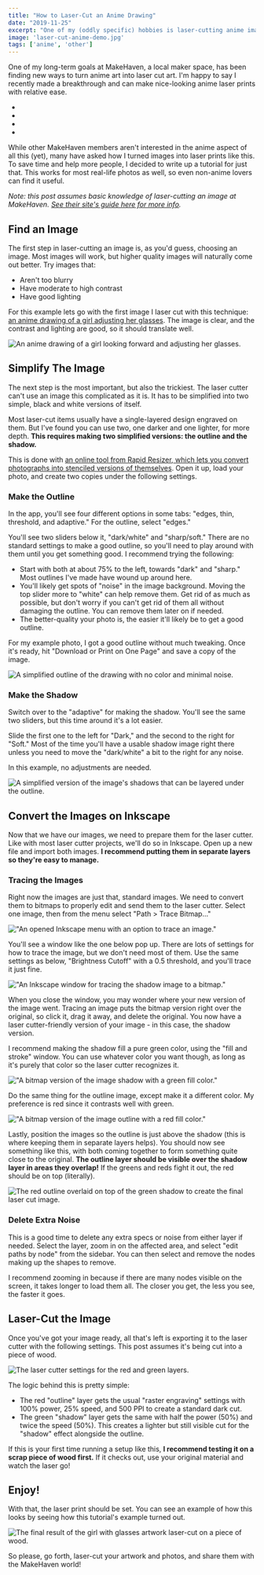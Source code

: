 ```yaml
---
title: "How to Laser-Cut an Anime Drawing"
date: "2019-11-25"
excerpt: "One of my (oddly specific) hobbies is laser-cutting anime images. A few MakeHaven members have been curious how, so I wrote a tutorial on making your own."
image: 'laser-cut-anime-demo.jpg'
tags: ['anime', 'other']
---
```


One of my long-term goals at MakeHaven, a local maker space, has been finding new ways to turn anime art into laser cut art. I'm happy to say I recently made a breakthrough and can make nice-looking anime laser prints with relative ease.

<ul class="post-content--partial-bleed flex mb-2 flex-row flex-wrap flex-align-center flex-justify-around list-reset">
  <li class="width-50 sm--width-25 p-1 mb-0">
    <img src="/assets/images/posts/laser-cut-anime-demo/examples/1.jpg" alt="" />
  </li>
  <li class="width-50 sm--width-25 p-1 mb-0">
    <img src="/assets/images/posts/laser-cut-anime-demo/examples/3.jpg" alt="" />
  </li>
  <li class="width-50 sm--width-25 p-1 mb-0">
    <img src="/assets/images/posts/laser-cut-anime-demo/examples/4.jpeg" alt="" />
  </li>
  <li class="width-50 sm--width-25 p-1 mb-0">
    <img src="/assets/images/posts/laser-cut-anime-demo/examples/5.jpeg" alt="" />
  </li>
</ul>

While other MakeHaven members aren't interested in the anime aspect of all this (yet), many have asked how I turned images into laser prints like this. To save time and help more people, I decided to write up a tutorial for just that. This works for most real-life photos as well, so even non-anime lovers can find it useful.

_Note: this post assumes basic knowledge of laser-cutting an image at MakeHaven. [See their site's guide here for more info](https://www.makehaven.org/i/424)._

## Find an Image

The first step in laser-cutting an image is, as you'd guess, choosing an image. Most images will work, but higher quality images will naturally come out better. Try images that:

- Aren't too blurry
- Have moderate to high contrast
- Have good lighting

For this example lets go with the first image I laser cut with this technique: [an anime drawing of a girl adjusting her glasses](https://safebooru.org/index.php?page=post&s=view&id=2444294). The image is clear, and the contrast and lighting are good, so it should translate well.

![An anime drawing of a girl looking forward and adjusting her glasses.](/assets/images/posts/laser-cut-anime-demo/step_1/original.png)
## Simplify The Image

The next step is the most important, but also the trickiest. The laser cutter can't use an image this complicated as it is. It has to be simplified into two simple, black and white versions of itself.

Most laser-cut items usually have a single-layered design engraved on them. But I've found you can use two, one darker and one lighter, for more depth. **This requires making two simplified versions: the outline and the shadow.**

This is done with [an online tool from Rapid Resizer, which lets you convert photographs into stenciled versions of themselves](https://online.rapidresizer.com/photograph-to-pattern.php). Open it up, load your photo, and create two copies under the following settings.

### Make the Outline

In the app, you'll see four different options in some tabs: "edges, thin, threshold, and adaptive." For the outline, select "edges."

You'll see two sliders below it, "dark/white" and "sharp/soft." There are no standard settings to make a good outline, so you'll need to play around with them until you get something good. I recommend trying the following:

- Start with both at about 75% to the left, towards "dark" and "sharp." Most outlines I've made have wound up around here.
- You'll likely get spots of "noise" in the image background. Moving the top slider more to "white" can help remove them. Get rid of as much as possible, but don't worry if you can't get rid of them all without damaging the outline. You can remove them later on if needed.
- The better-quality your photo is, the easier it'll likely be to get a good outline.

For my example photo, I got a good outline without much tweaking. Once it's ready, hit "Download or Print on One Page" and save a copy of the image.

![A simplified outline of the drawing with no color and minimal noise.](/assets/images/posts/laser-cut-anime-demo/step_2/outline.png)

### Make the Shadow

Switch over to the "adaptive" for making the shadow. You'll see the same two sliders, but this time around it's a lot easier.

Slide the first one to the left for "Dark," and the second to the right for "Soft." Most of the time you'll have a usable shadow image right there unless you need to move the "dark/white" a bit to the right for any noise.

In this example, no adjustments are needed.

![A simplified version of the image's shadows that can be layered under the outline.](/assets/images/posts/laser-cut-anime-demo/step_2/shadows.png)

## Convert the Images on Inkscape

Now that we have our images, we need to prepare them for the laser cutter. Like with most laser cutter projects, we'll do so in Inkscape. Open up a new file and import both images. **I recommend putting them in separate layers so they're easy to manage.**

### Tracing the Images

Right now the images are just that, standard images. We need to convert them to bitmaps to properly edit and send them to the laser cutter. Select one image, then from the menu select "Path > Trace Bitmap..."

!["An opened Inkscape menu with an option to trace an image."](/assets/images/posts/laser-cut-anime-demo/step_3/trace_bitmap.png)

You'll see a window like the one below pop up. There are lots of settings for how to trace the image, but we don't need most of them. Use the same settings as below, "Brightness Cutoff" with a 0.5 threshold, and you'll trace it just fine.

!["An Inkscape window for tracing the shadow image to a bitmap."](/assets/images/posts/laser-cut-anime-demo/step_3/shadow_trace.png)

When you close the window, you may wonder where your new version of the image went. Tracing an image puts the bitmap version right over the original, so click it, drag it away, and delete the original. You now have a laser cutter-friendly version of your image - in this case, the shadow version.

I recommend making the shadow fill a pure green color, using the "fill and stroke" window. You can use whatever color you want though, as long as it's purely that color so the laser cutter recognizes it.

!["A bitmap version of the image shadow with a green fill color."](/assets/images/posts/laser-cut-anime-demo/step_3/shadow_result.png)

Do the same thing for the outline image, except make it a different color. My preference is red since it contrasts well with green.

!["A bitmap version of the image outline with a red fill color."](/assets/images/posts/laser-cut-anime-demo/step_3/border_result.png)

Lastly, position the images so the outline is just above the shadow (this is where keeping them in separate layers helps). You should now see something like this, with both coming together to form something quite close to the original. **The outline layer should be visible over the shadow layer in areas they overlap!** If the greens and reds fight it out, the red should be on top (literally).

![The red outline overlaid on top of the green shadow to create the final laser cut image.](/assets/images/posts/laser-cut-anime-demo/step_3/shadow_and_border.png)
### Delete Extra Noise

This is a good time to delete any extra specs or noise from either layer if needed. Select the layer, zoom in on the affected area, and select "edit paths by node" from the sidebar. You can then select and remove the nodes making up the shapes to remove.

I recommend zooming in because if there are many nodes visible on the screen, it takes longer to load them all. The closer you get, the less you see, the faster it goes.

## Laser-Cut the Image

Once you've got your image ready, all that's left is exporting it to the laser cutter with the following settings. This post assumes it's being cut into a piece of wood.

![The laser cutter settings for the red and green layers.](/assets/images/posts/laser-cut-anime-demo/step_4/laser_settings.png)

The logic behind this is pretty simple:

- The red "outline" layer gets the usual "raster engraving" settings with 100% power, 25% speed, and 500 PPI to create a standard dark cut.
- The green "shadow" layer gets the same with half the power (50%) and twice the speed (50%). This creates a lighter but still visible cut for the "shadow" effect alongside the outline.

If this is your first time running a setup like this, **I recommend testing it on a scrap piece of wood first.** If it checks out, use your original material and watch the laser go!

## Enjoy!

With that, the laser print should be set. You can see an example of how this looks by seeing how this tutorial's example turned out.

![The final result of the girl with glasses artwork laser-cut on a piece of wood.](/assets/images/posts/laser-cut-anime-demo/step_5/result.jpeg)

So please, go forth, laser-cut your artwork and photos, and share them with the MakeHaven world!
